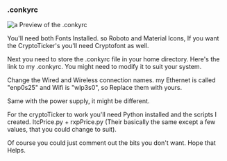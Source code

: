 ### .conkyrc

![a Preview of the .conkyrc](https://i.redd.it/5asgnyk9jaa11.png ".conkyrc")

You'll need both Fonts Installed. so Roboto and Material Icons, If you want the CryptoTicker's you'll need Cryptofont as well.

Next you need to store the .conkyrc file in your home directory. Here's the link to my .conkyrc. You might need to modify it to suit your system.

Change the Wired and Wireless connection names. my Ethernet is called "enp0s25" and Wifi is "wlp3s0", so Replace them with yours.

Same with the power supply, it might be different.

For the cryptoTicker to work you'll need Python installed and the scripts I created. ltcPrice.py + rxpPrice.py (Their basically the same except a few values, that you could change to suit).

Of course you could just comment out the bits you don't want. Hope that Helps.
